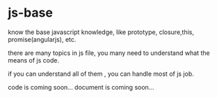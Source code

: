 js-base
=======

know the base javascript knowledge, like prototype, closure,this, promise(angularjs), etc.

there are many topics in js file, you many need to understand what the means of js code.

if you can understand all of them , you can handle most of js job.

code is coming soon...
document is coming soon...
